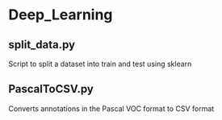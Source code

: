 # Deep_Learning

## split_data.py

Script to split a dataset into train and test using sklearn

## PascalToCSV.py

Converts annotations in the Pascal VOC format to CSV format
